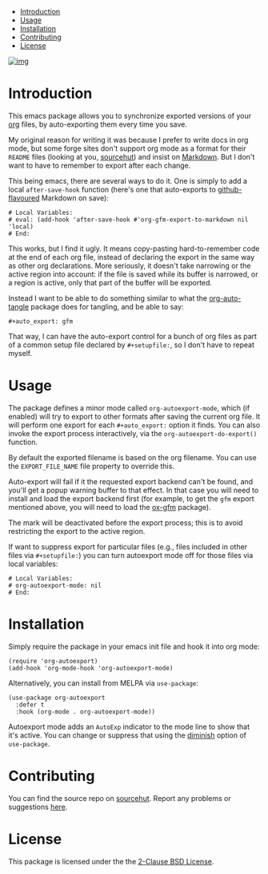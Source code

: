 - [Introduction](#intro)
- [Usage](#usage)
- [Installation](#install)
- [Contributing](#contrib)
- [License](#license)

[![img](https://melpa.org/packages/org-autoexport-badge.svg)](https://melpa.org/#/org-autoexport)


<a id="intro"></a>

# Introduction

This emacs package allows you to synchronize exported versions of your [org](https://orgmode.org/) files, by auto-exporting them every time you save.

My original reason for writing it was because I prefer to write docs in org mode, but some forge sites don't support org mode as a format for their `README` files (looking at you, [sourcehut](https://lists.sr.ht/~sircmpwn/sr.ht-discuss/%3Cfe7aa296-9c90-463d-b4e6-50eeb7e57428%40localhost%3E)) and insist on [Markdown](https://www.adamhyde.net/whats-wrong-with-markdown/). But I don't want to have to remember to export after each change.

This being emacs, there are several ways to do it. One is simply to add a local `after-save-hook` function (here's one that auto-exports to [github-flavoured](https://github.github.com/gfm/) Markdown on save):

```
# Local Variables:
# eval: (add-hook 'after-save-hook #'org-gfm-export-to-markdown nil 'local)
# End:
```

This works, but I find it ugly. It means copy-pasting hard-to-remember code at the end of each org file, instead of declaring the export in the same way as other org declarations. More seriously, it doesn't take narrowing or the active region into account: if the file is saved while its buffer is narrowed, or a region is active, only that part of the buffer will be exported.

Instead I want to be able to do something similar to what the [org-auto-tangle](https://github.com/yilkalargaw/org-auto-tangle) package does for tangling, and be able to say:

```
#+auto_export: gfm
```

That way, I can have the auto-export control for a bunch of org files as part of a common setup file declared by `#+setupfile:`, so I don't have to repeat myself.


<a id="usage"></a>

# Usage

The package defines a minor mode called `org-autoexport-mode`, which (if enabled) will try to export to other formats after saving the current org file. It will perform one export for each `#+auto_export:` option it finds. You can also invoke the export process interactively, via the `org-autoexport-do-export()` function.

By default the exported filename is based on the org filename. You can use the `EXPORT_FILE_NAME` file property to override this.

Auto-export will fail if it the requested export backend can't be found, and you'll get a popup warning buffer to that effect. In that case you will need to install and load the export backend first (for example, to get the `gfm` export mentioned above, you will need to load the [ox-gfm](https://github.com/larstvei/ox-gfm) package).

The mark will be deactivated before the export process; this is to avoid restricting the export to the active region.

If want to suppress export for particular files (e.g., files included in other files via `#+setupfile:`) you can turn autoexport mode off for those files via local variables:

```
# Local Variables:
# org-autoexport-mode: nil
# End:
```


<a id="install"></a>

# Installation

Simply require the package in your emacs init file and hook it into org mode:

```elisp
(require 'org-autoexport)
(add-hook 'org-mode-hook 'org-autoexport-mode)
```

Alternatively, you can install from MELPA via `use-package`:

```elisp
(use-package org-autoexport
  :defer t
  :hook (org-mode . org-autoexport-mode))
```

Autoexport mode adds an `AutoExp` indicator to the mode line to show that it's active. You can change or suppress that using the [diminish](https://www.gnu.org/software/emacs/manual/html_node/use-package/Diminish.html) option of `use-package`.


<a id="contrib"></a>

# Contributing

You can find the source repo on [sourcehut](https://git.sr.ht/~zondo/org-autoexport). Report any problems or suggestions [here](https://todo.sr.ht/~zondo/org-autoexport).


<a id="license"></a>

# License

This package is licensed under the the [2-Clause BSD License](https://opensource.org/license/bsd-2-clause).
